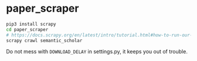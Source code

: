 # paper_scraper

```bash
pip3 install scrapy
cd paper_scraper
# https://docs.scrapy.org/en/latest/intro/tutorial.html#how-to-run-our-spider
scrapy crawl semantic_scholar
```

Do not mess with ```DOWNLOAD_DELAY``` in settings.py, it keeps you out of trouble.